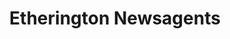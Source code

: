 ---
title: "Etherington Newsagents"
url: /bishop-auckland/etherington-newsagents/
shop: newsagent
---